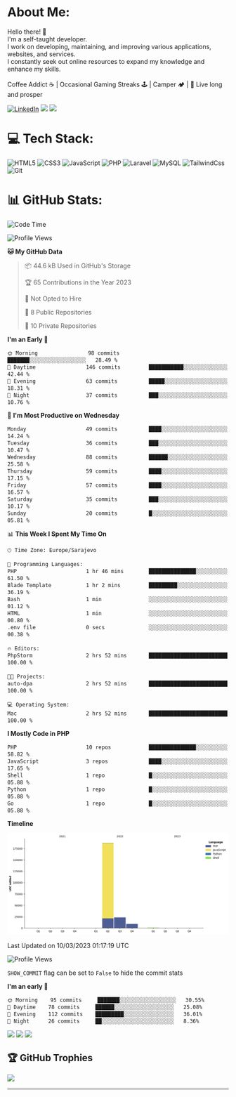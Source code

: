 # About Me:
Hello there! 🖖 <br>I'm a self-taught developer.<br>I work on developing, maintaining, and improving various applications, websites, and services. <br>I constantly seek out online resources to expand my knowledge and enhance my skills.
<br><br>
Coffee Addict ☕️ | Occasional Gaming Streaks 🕹️ | Camper 🏕️ | 🖖 Live long and prosper

[![LinkedIn](https://img.shields.io/badge/LinkedIn-%230077B5.svg?logo=linkedin&logoColor=white)](https://linkedin.com/in/in/ap092) 
[![](https://visitcount.itsvg.in/api?id=arminezu6yn4xgma0i&icon=0&color=0)](https://visitcount.itsvg.in)
[![](https://img.shields.io/badge/-@arminezu6yn4xgma0i-%23181717?style=flat-square&logo=github)](https://github.com/arminezu6yn4xgma0i)

# 💻 Tech Stack:
![HTML5](https://img.shields.io/badge/-HTML5-%23E44D27?style=flat-square&logo=html5&logoColor=ffffff) ![CSS3](https://img.shields.io/badge/-CSS3-%231572B6?style=flat-square&logo=css3) ![JavaScript](https://img.shields.io/badge/-JavaScript-%23F7DF1C?style=flat-square&logo=javascript&logoColor=000000&labelColor=%23F7DF1C&color=%23FFCE5A) ![PHP](https://img.shields.io/badge/php-%23777BB4.svg?style=for-the-badge&logo=php&logoColor=white) ![Laravel](https://img.shields.io/badge/laravel-%23FF2D20.svg?style=for-the-badge&logo=laravel&logoColor=white) ![MySQL](https://img.shields.io/badge/mysql-%2300f.svg?style=for-the-badge&logo=mysql&logoColor=white) ![TailwindCss](https://img.shields.io/badge/-TailwindCss-%231a202c?style=flat-square&logo=tailwind-css) ![Git](https://img.shields.io/badge/-Git-%23F05032?style=flat-square&logo=git&logoColor=%23ffffff)

# 📊 GitHub Stats:
<!--START_SECTION:waka-->
![Code Time](http://img.shields.io/badge/Code%20Time-2%20hrs%2052%20mins-blue)

![Profile Views](http://img.shields.io/badge/Profile%20Views-20-blue)

**🐱 My GitHub Data** 

> 📦 44.6 kB Used in GitHub's Storage 
 > 
> 🏆 65 Contributions in the Year 2023
 > 
> 🚫 Not Opted to Hire
 > 
> 📜 8 Public Repositories 
 > 
> 🔑 10 Private Repositories 
 > 
**I'm an Early 🐤** 

```text
🌞 Morning                98 commits          ███████░░░░░░░░░░░░░░░░░░   28.49 % 
🌆 Daytime                146 commits         ███████████░░░░░░░░░░░░░░   42.44 % 
🌃 Evening                63 commits          █████░░░░░░░░░░░░░░░░░░░░   18.31 % 
🌙 Night                  37 commits          ███░░░░░░░░░░░░░░░░░░░░░░   10.76 % 
```
📅 **I'm Most Productive on Wednesday** 

```text
Monday                   49 commits          ████░░░░░░░░░░░░░░░░░░░░░   14.24 % 
Tuesday                  36 commits          ███░░░░░░░░░░░░░░░░░░░░░░   10.47 % 
Wednesday                88 commits          ██████░░░░░░░░░░░░░░░░░░░   25.58 % 
Thursday                 59 commits          ████░░░░░░░░░░░░░░░░░░░░░   17.15 % 
Friday                   57 commits          ████░░░░░░░░░░░░░░░░░░░░░   16.57 % 
Saturday                 35 commits          ███░░░░░░░░░░░░░░░░░░░░░░   10.17 % 
Sunday                   20 commits          █░░░░░░░░░░░░░░░░░░░░░░░░   05.81 % 
```


📊 **This Week I Spent My Time On** 

```text
🕑︎ Time Zone: Europe/Sarajevo

💬 Programming Languages: 
PHP                      1 hr 46 mins        ███████████████░░░░░░░░░░   61.50 % 
Blade Template           1 hr 2 mins         █████████░░░░░░░░░░░░░░░░   36.19 % 
Bash                     1 min               ░░░░░░░░░░░░░░░░░░░░░░░░░   01.12 % 
HTML                     1 min               ░░░░░░░░░░░░░░░░░░░░░░░░░   00.80 % 
.env file                0 secs              ░░░░░░░░░░░░░░░░░░░░░░░░░   00.38 % 

🔥 Editors: 
PhpStorm                 2 hrs 52 mins       █████████████████████████   100.00 % 

🐱‍💻 Projects: 
auto-dpa                 2 hrs 52 mins       █████████████████████████   100.00 % 

💻 Operating System: 
Mac                      2 hrs 52 mins       █████████████████████████   100.00 % 
```

**I Mostly Code in PHP** 

```text
PHP                      10 repos            ███████████████░░░░░░░░░░   58.82 % 
JavaScript               3 repos             ████░░░░░░░░░░░░░░░░░░░░░   17.65 % 
Shell                    1 repo              █░░░░░░░░░░░░░░░░░░░░░░░░   05.88 % 
Python                   1 repo              █░░░░░░░░░░░░░░░░░░░░░░░░   05.88 % 
Go                       1 repo              █░░░░░░░░░░░░░░░░░░░░░░░░   05.88 % 
```



**Timeline**

![Lines of Code chart](https://raw.githubusercontent.com/arminezu6yn4xgma0i/arminezu6yn4xgma0i/master/assets/bar_graph.png)


 Last Updated on 10/03/2023 01:17:19 UTC
<!--END_SECTION:waka-->

![Profile Views](http://img.shields.io/badge/Profile%20Views-2189-blue)


`SHOW_COMMIT`       flag can be set to `False` to hide the commit stats

**I'm an early 🐤** 
```text
🌞 Morning    95 commits     ███████░░░░░░░░░░░░░░░░░░   30.55% 
🌆 Daytime    78 commits     ██████░░░░░░░░░░░░░░░░░░░   25.08% 
🌃 Evening    112 commits    █████████░░░░░░░░░░░░░░░░   36.01% 
🌙 Night      26 commits     ██░░░░░░░░░░░░░░░░░░░░░░░   8.36%
```
![](https://github-readme-stats.vercel.app/api?username=arminezu6yn4xgma0i&theme=vision-friendly-dark&hide_border=false&include_all_commits=true&count_private=true)
![](https://github-readme-streak-stats.herokuapp.com/?user=arminezu6yn4xgma0i&theme=vision-friendly-dark&hide_border=false)
![](https://github-readme-stats.vercel.app/api/top-langs/?username=arminezu6yn4xgma0i&theme=vision-friendly-dark&hide_border=false&include_all_commits=true&count_private=true&layout=compact)

## 🏆 GitHub Trophies
![](https://github-profile-trophy.vercel.app/?username=arminezu6yn4xgma0i&theme=onedark&no-frame=true&no-bg=true&margin-w=4)

---


<!-- Proudly created with GPRM ( https://gprm.itsvg.in ) -->
